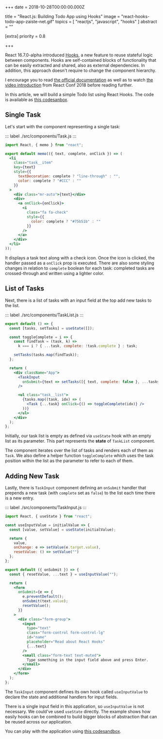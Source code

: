 
+++
date = 2018-10-28T00:00:00.000Z


title = "React.js: Building Todo App using Hooks"
image = "react-hooks-todo-app-zaiste-net.gif"
topics = [ "reactjs", "javascript", "hooks" ]
abstract = ""

[extra]
priority = 0.8

+++

React 16.7.0-alpha introduced [Hooks](https://reactjs.org/docs/hooks-intro.html), a new feature to reuse stateful logic between components. Hooks are self-contained blocks of functionality that can be easily extracted and shared, also as external dependencies. In addition, this approach doesn't require to change the component hierarchy.

I encourage you to read [the official documentation](https://reactjs.org/docs/hooks-intro.html) as well as to watch [the video introduction](https://www.youtube.com/watch?v=dpw9EHDh2bM) from React Conf 2018 before reading further.

In this article, we will build a simple Todo list using React Hooks. The code is available as [this codesanbox](https://codesandbox.io/s/pyk7ny7xo7).

## Single Task

Let's start with the component representing a single task:

::: label
./src/components/Task.js
:::

```jsx
import React, { memo } from "react";

export default memo(({ text, complete, onClick }) => (
  <li
    class="task__item"
    key={text}
    style={{
      textDecoration: complete ? "line-through" : "",
      color: complete ? "#CCC" : ""
    }}
  >
    <div class="mr-auto">{text}</div>
    <div>
      <a onClick={onClick}>
        <i
          class="fa fa-check"
          style={{
            color: complete ? "#75b51b" : ""
          }}
        />
      </a>
    </div>
  </li>
));
```

It displays a task text along with a check icon. Once the icon is clicked, the handler passed as a `onClick` prop is executed. There are also some styling changes in relation to `complete` boolean for each task: completed tasks are crossed-through and written using a lighter color.

## List of Tasks

Next, there is a list of tasks with an input field at the top add new tasks to the list.

::: label
./src/components/TaskList.js
:::

```jsx
export default () => {
  const [tasks, setTasks] = useState([]);

  const toggleComplete = i => {
    const findTask = (task, k) =>
      k === i ? { ...task, complete: !task.complete } : task;

    setTasks(tasks.map(findTask));
  };

  return (
    <div className="App">
      <TaskInput
        onSubmit={text => setTasks([{ text, complete: false }, ...tasks])}
      />

      <ul class="task__list">
        {tasks.map((task, idx) => (
          <Task {...task} onClick={() => toggleComplete(idx)} />
        ))}
      </ul>
    </div>
  );
};
```

Initially, our task list is empty as defined via `useState` hook with an empty list as its parameter. This part represents the **state** of `TaskList` component.

The component iterates over the list of tasks and renders each of them as `Task`. We also define a helper function `toggleComplete` which uses the task position within the list as the parameter to refer to each of them.

## Adding New Task

Lastly, there is `TaskInput` component defining an `onSubmit` handler that prepends a new task (with `complete` set as `false`) to the list each time there is a new entry.

::: label
./src/components/TaskInput.js
:::

```jsx
import React, { useState } from "react";

const useInputValue = initialValue => {
  const [value, setValue] = useState(initialValue);

  return {
    value,
    onChange: e => setValue(e.target.value),
    resetValue: () => setValue("")
  };
};

export default ({ onSubmit }) => {
  const { resetValue, ...text } = useInputValue("");

  return (
    <form
      onSubmit={e => {
        e.preventDefault();
        onSubmit(text.value);
        resetValue();
      }}
    >
      <div class="form-group">
        <input
          type="text"
          class="form-control form-control-lg"
          id="name"
          placeholder="Read about React Hooks"
          {...text}
        />
        <small class="form-text text-muted">
          Type something in the input field above and press Enter.
        </small>
      </div>
    </form>
  );
};
```

The `TaskInput` component defines its own hook called `useInputValue` to declare the state and additional handlers for input fields.

There is a single input field in this application, so `useInputValue` is not necessary. We could've used `useState` directly. The example shows how easily hooks can be combined to build bigger blocks of abstraction that can be reused across our application.

You can play with the application using [this codesandbox](https://codesandbox.io/s/pyk7ny7xo7).
